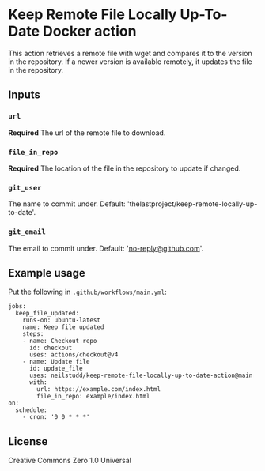 # Keep Remote File Locally Up-To-Date Docker action

This action retrieves a remote file with wget and compares it to the version in the repository. If a newer version is available remotely, it updates the file in the repository.

## Inputs

### `url`

**Required** The url of the remote file to download.

### `file_in_repo`

**Required** The location of the file in the repository to update if changed.

### `git_user`

The name to commit under. Default: 'thelastproject/keep-remote-locally-up-to-date'.

### `git_email`

The email to commit under. Default: 'no-reply@github.com'.

## Example usage

Put the following in `.github/workflows/main.yml`:
```
jobs:
  keep_file_updated:
    runs-on: ubuntu-latest
    name: Keep file updated
    steps:
    - name: Checkout repo
      id: checkout
      uses: actions/checkout@v4
    - name: Update file
      id: update_file
      uses: neilstudd/keep-remote-file-locally-up-to-date-action@main
      with:
        url: https://example.com/index.html
        file_in_repo: example/index.html
on:
  schedule:
    - cron: '0 0 * * *'
```

## License
Creative Commons Zero 1.0 Universal

